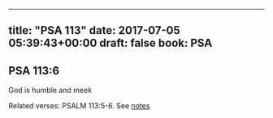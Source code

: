 
---
title: "PSA 113"
date: 2017-07-05 05:39:43+00:00
draft: false
book: PSA
---

## PSA 113:6

God is humble and meek

Related verses: PSALM 113:5-6. See [notes](https://my.bible.com/notes/2672419115545387906)

